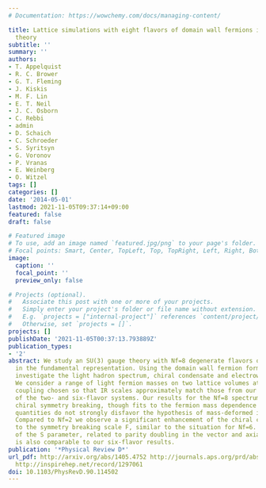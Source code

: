```yaml
---
# Documentation: https://wowchemy.com/docs/managing-content/

title: Lattice simulations with eight flavors of domain wall fermions in SU(3) gauge
  theory
subtitle: ''
summary: ''
authors:
- T. Appelquist
- R. C. Brower
- G. T. Fleming
- J. Kiskis
- M. F. Lin
- E. T. Neil
- J. C. Osborn
- C. Rebbi
- admin
- D. Schaich
- C. Schroeder
- S. Syritsyn
- G. Voronov
- P. Vranas
- E. Weinberg
- O. Witzel
tags: []
categories: []
date: '2014-05-01'
lastmod: 2021-11-05T09:37:14+09:00
featured: false
draft: false

# Featured image
# To use, add an image named `featured.jpg/png` to your page's folder.
# Focal points: Smart, Center, TopLeft, Top, TopRight, Left, Right, BottomLeft, Bottom, BottomRight.
image:
  caption: ''
  focal_point: ''
  preview_only: false

# Projects (optional).
#   Associate this post with one or more of your projects.
#   Simply enter your project's folder or file name without extension.
#   E.g. `projects = ["internal-project"]` references `content/project/deep-learning/index.md`.
#   Otherwise, set `projects = []`.
projects: []
publishDate: '2021-11-05T00:37:13.793889Z'
publication_types:
- '2'
abstract: We study an SU(3) gauge theory with Nf=8 degenerate flavors of light fermions
  in the fundamental representation. Using the domain wall fermion formulation, we
  investigate the light hadron spectrum, chiral condensate and electroweak S parameter.
  We consider a range of light fermion masses on two lattice volumes at a single gauge
  coupling chosen so that IR scales approximately match those from our previous studies
  of the two- and six-flavor systems. Our results for the Nf=8 spectrum suggest spontaneous
  chiral symmetry breaking, though fits to the fermion mass dependence of spectral
  quantities do not strongly disfavor the hypothesis of mass-deformed infrared conformality.
  Compared to Nf=2 we observe a significant enhancement of the chiral condensate relative
  to the symmetry breaking scale F, similar to the situation for Nf=6. The reduction
  of the S parameter, related to parity doubling in the vector and axial-vector channels,
  is also comparable to our six-flavor results.
publication: '*Physical Review D*'
url_pdf: http://arxiv.org/abs/1405.4752 http://journals.aps.org/prd/abstract/10.1103/PhysRevD.90.114502
  http://inspirehep.net/record/1297061
doi: 10.1103/PhysRevD.90.114502
---
```

